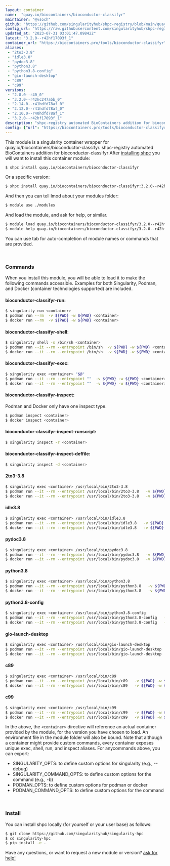 ```yaml
---
layout: container
name:  "quay.io/biocontainers/bioconductor-classifyr"
maintainer: "@vsoch"
github: "https://github.com/singularityhub/shpc-registry/blob/main/quay.io/biocontainers/bioconductor-classifyr/container.yaml"
config_url: "https://raw.githubusercontent.com/singularityhub/shpc-registry/main/quay.io/biocontainers/bioconductor-classifyr/container.yaml"
updated_at: "2023-07-31 03:01:47.098422"
latest: "3.2.0--r42hf17093f_1"
container_url: "https://biocontainers.pro/tools/bioconductor-classifyr"
aliases:
 - "2to3-3.8"
 - "idle3.8"
 - "pydoc3.8"
 - "python3.8"
 - "python3.8-config"
 - "gio-launch-desktop"
 - "c89"
 - "c99"
versions:
 - "2.8.0--r40_0"
 - "3.2.0--r42hc247a5b_0"
 - "2.14.0--r41hdfd78af_0"
 - "2.12.0--r41hdfd78af_0"
 - "2.10.0--r40hdfd78af_1"
 - "3.2.0--r42hf17093f_1"
description: "shpc-registry automated BioContainers addition for bioconductor-classifyr"
config: {"url": "https://biocontainers.pro/tools/bioconductor-classifyr", "maintainer": "@vsoch", "description": "shpc-registry automated BioContainers addition for bioconductor-classifyr", "latest": {"3.2.0--r42hf17093f_1": "sha256:9da8ca4d497f82261a1ea09dd4f5e547a5b7f1e87319df475037f5188ec04c30"}, "tags": {"2.8.0--r40_0": "sha256:f14cdb92ef54f296956a34c84ff3b51c062697fce76667c9a0108c67999c134c", "3.2.0--r42hc247a5b_0": "sha256:81f599d5e2347abf65ad52754a8f6ca49cdf7e701d50f4c67405d91681382851", "2.14.0--r41hdfd78af_0": "sha256:238595df9192fe5729da0d54f75a8ff7bf9ca4d851c02af6d45695fac02254e7", "2.12.0--r41hdfd78af_0": "sha256:c7f088f2602a1167123519801ab310f617bafb7cdf559bc60b200b95f2af6fe4", "2.10.0--r40hdfd78af_1": "sha256:8800a5846723f03513543cf7f7233b25fa9f90ae12a2538e7f188096fa69fc8d", "3.2.0--r42hf17093f_1": "sha256:9da8ca4d497f82261a1ea09dd4f5e547a5b7f1e87319df475037f5188ec04c30"}, "docker": "quay.io/biocontainers/bioconductor-classifyr", "aliases": {"2to3-3.8": "/usr/local/bin/2to3-3.8", "idle3.8": "/usr/local/bin/idle3.8", "pydoc3.8": "/usr/local/bin/pydoc3.8", "python3.8": "/usr/local/bin/python3.8", "python3.8-config": "/usr/local/bin/python3.8-config", "gio-launch-desktop": "/usr/local/bin/gio-launch-desktop", "c89": "/usr/local/bin/c89", "c99": "/usr/local/bin/c99"}}
---
```


This module is a singularity container wrapper for quay.io/biocontainers/bioconductor-classifyr.
shpc-registry automated BioContainers addition for bioconductor-classifyr
After [installing shpc](#install) you will want to install this container module:


```bash
$ shpc install quay.io/biocontainers/bioconductor-classifyr
```

Or a specific version:

```bash
$ shpc install quay.io/biocontainers/bioconductor-classifyr:3.2.0--r42hf17093f_1
```

And then you can tell lmod about your modules folder:

```bash
$ module use ./modules
```

And load the module, and ask for help, or similar.

```bash
$ module load quay.io/biocontainers/bioconductor-classifyr/3.2.0--r42hf17093f_1
$ module help quay.io/biocontainers/bioconductor-classifyr/3.2.0--r42hf17093f_1
```

You can use tab for auto-completion of module names or commands that are provided.

<br>

### Commands

When you install this module, you will be able to load it to make the following commands accessible.
Examples for both Singularity, Podman, and Docker (container technologies supported) are included.

#### bioconductor-classifyr-run:

```bash
$ singularity run <container>
$ podman run --rm  -v ${PWD} -w ${PWD} <container>
$ docker run --rm  -v ${PWD} -w ${PWD} <container>
```

#### bioconductor-classifyr-shell:

```bash
$ singularity shell -s /bin/sh <container>
$ podman run --it --rm --entrypoint /bin/sh  -v ${PWD} -w ${PWD} <container>
$ docker run --it --rm --entrypoint /bin/sh  -v ${PWD} -w ${PWD} <container>
```

#### bioconductor-classifyr-exec:

```bash
$ singularity exec <container> "$@"
$ podman run --it --rm --entrypoint ""  -v ${PWD} -w ${PWD} <container> "$@"
$ docker run --it --rm --entrypoint ""  -v ${PWD} -w ${PWD} <container> "$@"
```

#### bioconductor-classifyr-inspect:

Podman and Docker only have one inspect type.

```bash
$ podman inspect <container>
$ docker inspect <container>
```

#### bioconductor-classifyr-inspect-runscript:

```bash
$ singularity inspect -r <container>
```

#### bioconductor-classifyr-inspect-deffile:

```bash
$ singularity inspect -d <container>
```


#### 2to3-3.8

```bash
$ singularity exec <container> /usr/local/bin/2to3-3.8
$ podman run --it --rm --entrypoint /usr/local/bin/2to3-3.8   -v ${PWD} -w ${PWD} <container> -c " $@"
$ docker run --it --rm --entrypoint /usr/local/bin/2to3-3.8   -v ${PWD} -w ${PWD} <container> -c " $@"
```


#### idle3.8

```bash
$ singularity exec <container> /usr/local/bin/idle3.8
$ podman run --it --rm --entrypoint /usr/local/bin/idle3.8   -v ${PWD} -w ${PWD} <container> -c " $@"
$ docker run --it --rm --entrypoint /usr/local/bin/idle3.8   -v ${PWD} -w ${PWD} <container> -c " $@"
```


#### pydoc3.8

```bash
$ singularity exec <container> /usr/local/bin/pydoc3.8
$ podman run --it --rm --entrypoint /usr/local/bin/pydoc3.8   -v ${PWD} -w ${PWD} <container> -c " $@"
$ docker run --it --rm --entrypoint /usr/local/bin/pydoc3.8   -v ${PWD} -w ${PWD} <container> -c " $@"
```


#### python3.8

```bash
$ singularity exec <container> /usr/local/bin/python3.8
$ podman run --it --rm --entrypoint /usr/local/bin/python3.8   -v ${PWD} -w ${PWD} <container> -c " $@"
$ docker run --it --rm --entrypoint /usr/local/bin/python3.8   -v ${PWD} -w ${PWD} <container> -c " $@"
```


#### python3.8-config

```bash
$ singularity exec <container> /usr/local/bin/python3.8-config
$ podman run --it --rm --entrypoint /usr/local/bin/python3.8-config   -v ${PWD} -w ${PWD} <container> -c " $@"
$ docker run --it --rm --entrypoint /usr/local/bin/python3.8-config   -v ${PWD} -w ${PWD} <container> -c " $@"
```


#### gio-launch-desktop

```bash
$ singularity exec <container> /usr/local/bin/gio-launch-desktop
$ podman run --it --rm --entrypoint /usr/local/bin/gio-launch-desktop   -v ${PWD} -w ${PWD} <container> -c " $@"
$ docker run --it --rm --entrypoint /usr/local/bin/gio-launch-desktop   -v ${PWD} -w ${PWD} <container> -c " $@"
```


#### c89

```bash
$ singularity exec <container> /usr/local/bin/c89
$ podman run --it --rm --entrypoint /usr/local/bin/c89   -v ${PWD} -w ${PWD} <container> -c " $@"
$ docker run --it --rm --entrypoint /usr/local/bin/c89   -v ${PWD} -w ${PWD} <container> -c " $@"
```


#### c99

```bash
$ singularity exec <container> /usr/local/bin/c99
$ podman run --it --rm --entrypoint /usr/local/bin/c99   -v ${PWD} -w ${PWD} <container> -c " $@"
$ docker run --it --rm --entrypoint /usr/local/bin/c99   -v ${PWD} -w ${PWD} <container> -c " $@"
```



In the above, the `<container>` directive will reference an actual container provided
by the module, for the version you have chosen to load. An environment file in the
module folder will also be bound. Note that although a container
might provide custom commands, every container exposes unique exec, shell, run, and
inspect aliases. For anycommands above, you can export:

 - SINGULARITY_OPTS: to define custom options for singularity (e.g., --debug)
 - SINGULARITY_COMMAND_OPTS: to define custom options for the command (e.g., -b)
 - PODMAN_OPTS: to define custom options for podman or docker
 - PODMAN_COMMAND_OPTS: to define custom options for the command

<br>

### Install

You can install shpc locally (for yourself or your user base) as follows:

```bash
$ git clone https://github.com/singularityhub/singularity-hpc
$ cd singularity-hpc
$ pip install -e .
```

Have any questions, or want to request a new module or version? [ask for help!](https://github.com/singularityhub/singularity-hpc/issues)